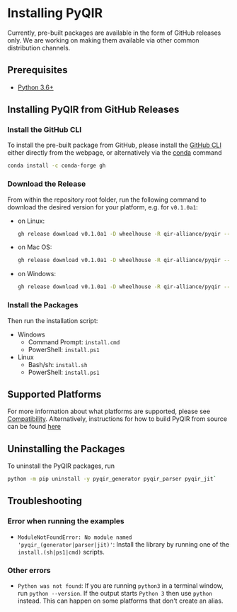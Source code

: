 # Installing PyQIR

Currently, pre-built packages are available in the form of GitHub releases only.
We are working on making them available via other common distribution channels.

## Prerequisites

- [Python 3.6+](https://www.python.org)

## Installing PyQIR from GitHub Releases

### Install the GitHub CLI

To install the pre-built package from GitHub, please install the [GitHub
CLI](https://cli.github.com/) either directly from the webpage, or alternatively
via the [conda](https://docs.conda.io/en/latest/) command

```bash
conda install -c conda-forge gh
```

### Download the Release

From within the repository root folder, run the following command to download
the desired version for your platform, e.g. for `v0.1.0a1`:

- on Linux:
    ```bash
    gh release download v0.1.0a1 -D wheelhouse -R qir-alliance/pyqir --pattern "*-manylinux*_x86_64.whl"
    ```
- on Mac OS:
    ```bash
    gh release download v0.1.0a1 -D wheelhouse -R qir-alliance/pyqir --pattern "*-macosx_*_x86_64.whl"
    ```
- on Windows:
    ```bash
    gh release download v0.1.0a1 -D wheelhouse -R qir-alliance/pyqir --pattern "*-win_amd64.whl"
    ```
### Install the Packages

Then run the installation script:

- Windows
  - Command Prompt: `install.cmd`
  - PowerShell: `install.ps1`
- Linux
  - Bash/sh: `install.sh`
  - PowerShell: `install.ps1`


## Supported Platforms

For more information about what platforms are supported, please see
[Compatibility](compatibility.md). Alternatively, instructions for how to build
PyQIR from source can be found [here](building.md)

## Uninstalling the Packages

To uninstall the PyQIR packages, run

```bash
python -m pip uninstall -y pyqir_generator pyqir_parser pyqir_jit`
```

## Troubleshooting

### Error when running the examples

- `ModuleNotFoundError: No module named 'pyqir_(generator|parser|jit)'`: Install
  the library by running one of the `install.(sh|ps1|cmd)` scripts.

### Other errors

- `Python was not found`: If you are running `python3` in a terminal window, run
  `python --version`. If the output starts `Python 3` then use `python` instead.
  This can happen on some platforms that don't create an alias.